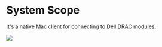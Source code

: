 # System Scope

It's a native Mac client for connecting to Dell DRAC modules.

![](https://cl.ly/2i3t2b3B3y0D/download/[a38cc11643c6eb2b21eeac3a7548ae61]_Screen%20Shot%202018-07-15%20at%2010.09.44%20PM.png)
